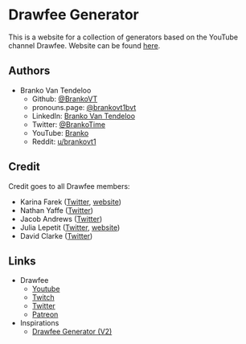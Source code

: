
# Drawfee Generator

This is a website for a collection of generators based on the YouTube channel Drawfee. Website can be found [here](https://drawfee-generator.netlify.app/).


## Authors

- Branko Van Tendeloo
    - Github: [@BrankoVT](https://github.com/BrankoVT)
    - pronouns.page: [@brankovt1bvt](https://pronouns.page/@brankovt1bvt)
    - LinkedIn: [Branko Van Tendeloo](https://www.linkedin.com/in/branko-van-tendeloo/)
    - Twitter: [@BrankoTime](https://twitter.com/BrankoTime)
    - YouTube: [Branko](https://www.youtube.com/channel/UCZ4P5SXFYR6MQgQaNmGtxaw)
    - Reddit: [u/brankovt1](https://www.reddit.com/user/Brankovt1)

## Credit
Credit goes to all Drawfee members:
- Karina Farek ([Twitter](https://twitter.com/dilfosaur), [website](http://www.karinafarek.com/))
- Nathan Yaffe ([Twitter](https://twitter.com/AtNathanYaffe))
- Jacob Andrews ([Twitter](https://twitter.com/floabcomic))
- Julia Lepetit ([Twitter](https://twitter.com/julialepetit), [website](https://www.julialepetit.com/))
- David Clarke ([Twitter](https://twitter.com/DavidClarkie))




## Links
- Drawfee
    - [Youtube](https://www.youtube.com/@Drawfee)
    - [Twitch](https://www.twitch.tv/drawfeeshow)
    - [Twitter](https://twitter.com/DrawfeeShow)
    - [Patreon](https://www.patreon.com/drawfee)
- Inspirations
    - [Drawfee Generator (V2)](https://drawfee-generator.com/)
